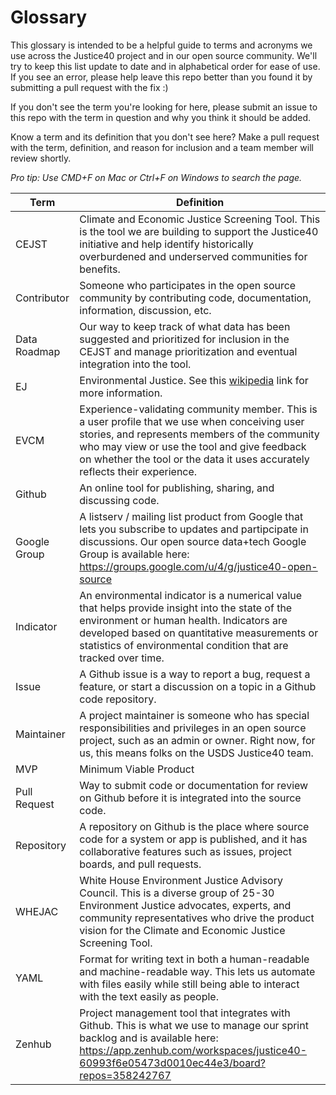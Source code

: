 # Glossary

This glossary is intended to be a helpful guide to terms and acronyms we use across the Justice40 project and in our open source community. We'll try to keep this list update to date and in alphabetical order for ease of use. If you see an error, please help leave this repo better than you found it by submitting a pull request with the fix :) 

If you don't see the term you're looking for here, please submit an issue to this repo with the term in question and why you think it should be added. 

Know a term and its definition that you don't see here? Make a pull request with the term, definition, and reason for inclusion and a team member will review shortly.

*Pro tip: Use CMD+F on Mac or Ctrl+F on Windows to search the page.*

| Term | Definition |
| ---- | ---------- |
| CEJST | Climate and Economic Justice Screening Tool. This is the tool we are building to support the Justice40 initiative and help identify historically overburdened and underserved communities for benefits. |
| Contributor | Someone who participates in the open source community by contributing code, documentation, information, discussion, etc. |
| Data Roadmap | Our way to keep track of what data has been suggested and prioritized for inclusion in the CEJST and manage prioritization and eventual integration into the tool. |
| EJ | Environmental Justice. See this [wikipedia](https://en.wikipedia.org/wiki/Environmental_justice) link for more information. |
| EVCM | Experience-validating community member. This is a user profile that we use when conceiving user stories, and represents members of the community who may view or use the tool and give feedback on whether the tool or the data it uses accurately reflects their experience. |
| Github | An online tool for publishing, sharing, and discussing code. |
| Google Group | A listserv / mailing list product from Google that lets you subscribe to updates and partipcipate in discussions. Our open source data+tech Google Group is available here: https://groups.google.com/u/4/g/justice40-open-source |
| Indicator | An environmental indicator is a numerical value that helps provide insight into the state of the environment or human health. Indicators are developed based on quantitative measurements or statistics of environmental condition that are tracked over time. |
| Issue | A Github issue is a way to report a bug, request a feature, or start a discussion on a topic in a Github code repository. |
| Maintainer | A project maintainer is someone who has special responsibilities and privileges in an open source project, such as an admin or owner. Right now, for us, this means folks on the USDS Justice40 team. |
| MVP | Minimum Viable Product |
| Pull Request | Way to submit code or documentation for review on Github before it is integrated into the source code. |
| Repository | A repository on Github is the place where source code for a system or app is published, and it has collaborative features such as issues, project boards, and pull requests. |
| WHEJAC | White House Environment Justice Advisory Council. This is a diverse group of 25-30 Environment Justice advocates, experts, and community representatives who drive the product vision for the Climate and Economic Justice Screening Tool. |
| YAML | Format for writing text in both a human-readable and machine-readable way. This lets us automate with files easily while still being able to interact with the text easily as people. |
| Zenhub | Project management tool that integrates with Github. This is what we use to manage our sprint backlog and is available here: https://app.zenhub.com/workspaces/justice40-60993f6e05473d0010ec44e3/board?repos=358242767 |
